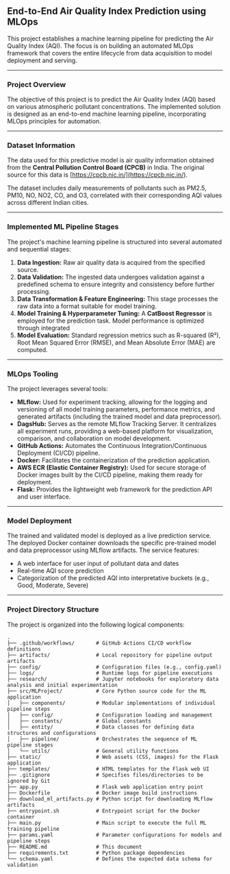 
## End-to-End Air Quality Index Prediction using MLOps

This project establishes a machine learning pipeline for predicting the Air Quality Index (AQI). The focus is on building an automated MLOps framework that covers the entire lifecycle from data acquisition to model deployment and serving.

---

### Project Overview

The objective of this project is to predict the Air Quality Index (AQI) based on various atmospheric pollutant concentrations. The implemented solution is designed as an end-to-end machine learning pipeline, incorporating MLOps principles for automation.

---

### Dataset Information

The data used for this predictive model is air quality information obtained from the **Central Pollution Control Board (CPCB)** in India. The original source for this data is [https://cpcb.nic.in/](https://cpcb.nic.in/).

The dataset includes daily measurements of pollutants such as PM2.5, PM10, NO, NO2, CO, and O3, correlated with their corresponding AQI values across different Indian cities.

---

### Implemented ML Pipeline Stages

The project's machine learning pipeline is structured into several automated and sequential stages:

1. **Data Ingestion:** Raw air quality data is acquired from the specified source.
2. **Data Validation:** The ingested data undergoes validation against a predefined schema to ensure integrity and consistency before further processing.
3. **Data Transformation & Feature Engineering:** This stage processes the raw data into a format suitable for model training. 
4. **Model Training & Hyperparameter Tuning:** A **CatBoost Regressor** is employed for the prediction task. Model performance is optimized through integrated 
5. **Model Evaluation:** Standard regression metrics such as R-squared (R²), Root Mean Squared Error (RMSE), and Mean Absolute Error (MAE) are computed. 

---

### MLOps Tooling

The project leverages several tools:

* **MLflow:** Used for experiment tracking, allowing for the logging and versioning of all model training parameters, performance metrics, and generated artifacts (including the trained model and data preprocessor).
* **DagsHub:** Serves as the remote MLflow Tracking Server. It centralizes all experiment runs, providing a web-based platform for visualization, comparison, and collaboration on model development.
* **GitHub Actions:** Automates the Continuous Integration/Continuous Deployment (CI/CD) pipeline.
* **Docker:** Facilitates the containerization of the prediction application.
* **AWS ECR (Elastic Container Registry):** Used for secure storage of Docker images built by the CI/CD pipeline, making them ready for deployment.
* **Flask:** Provides the lightweight web framework for the prediction API and user interface.

---

### Model Deployment

The trained and validated model is deployed as a live prediction service. The deployed Docker container downloads the specific pre-trained model and data preprocessor using MLflow artifacts. The service features:

* A web interface for user input of pollutant data and dates
* Real-time AQI score prediction
* Categorization of the predicted AQI into interpretative buckets (e.g., Good, Moderate, Severe)

---

### Project Directory Structure

The project is organized into the following logical components:

```
.
├── .github/workflows/       # GitHub Actions CI/CD workflow definitions
├── artifacts/               # Local repository for pipeline output artifacts
├── config/                  # Configuration files (e.g., config.yaml)
├── logs/                    # Runtime logs for pipeline executions
├── research/                # Jupyter notebooks for exploratory data analysis and initial experimentation
├── src/MLProject/           # Core Python source code for the ML application
│   ├── components/          # Modular implementations of individual pipeline steps
│   ├── config/              # Configuration loading and management
│   ├── constants/           # Global constants
│   ├── entity/              # Data classes for defining data structures and configurations
│   ├── pipeline/            # Orchestrates the sequence of ML pipeline stages
│   └── utils/               # General utility functions
├── static/                  # Web assets (CSS, images) for the Flask application
├── templates/               # HTML templates for the Flask web UI
├── .gitignore               # Specifies files/directories to be ignored by Git
├── app.py                   # Flask web application entry point
├── Dockerfile               # Docker image build instructions
├── download_ml_artifacts.py # Python script for downloading MLflow artifacts
├── entrypoint.sh            # Entrypoint script for the Docker container
├── main.py                  # Main script to execute the full ML training pipeline
├── params.yaml              # Parameter configurations for models and pipeline steps
├── README.md                # This document
├── requirements.txt         # Python package dependencies
└── schema.yaml              # Defines the expected data schema for validation
```


